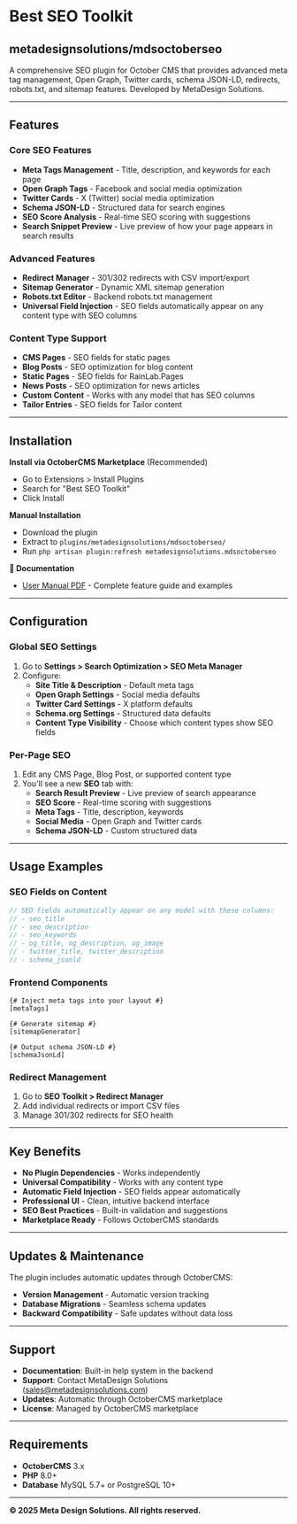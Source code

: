 # Best SEO Toolkit
## metadesignsolutions/mdsoctoberseo
A comprehensive SEO plugin for October CMS that provides advanced meta tag management, Open Graph, Twitter cards, schema JSON-LD, redirects, robots.txt, and sitemap features. Developed by MetaDesign Solutions.

---

## Features

### **Core SEO Features**
- **Meta Tags Management** - Title, description, and keywords for each page
- **Open Graph Tags** - Facebook and social media optimization
- **Twitter Cards** - X (Twitter) social media optimization
- **Schema JSON-LD** - Structured data for search engines
- **SEO Score Analysis** - Real-time SEO scoring with suggestions
- **Search Snippet Preview** - Live preview of how your page appears in search results

### **Advanced Features**
- **Redirect Manager** - 301/302 redirects with CSV import/export
- **Sitemap Generator** - Dynamic XML sitemap generation
- **Robots.txt Editor** - Backend robots.txt management
- **Universal Field Injection** - SEO fields automatically appear on any content type with SEO columns

### **Content Type Support**
- **CMS Pages** - SEO fields for static pages
- **Blog Posts** - SEO optimization for blog content
- **Static Pages** - SEO fields for RainLab.Pages
- **News Posts** - SEO optimization for news articles
- **Custom Content** - Works with any model that has SEO columns
- **Tailor Entries** - SEO fields for Tailor content

---

## Installation

**Install via OctoberCMS Marketplace** (Recommended)
- Go to Extensions > Install Plugins
- Search for "Best SEO Toolkit"
- Click Install

**Manual Installation**
- Download the plugin
- Extract to `plugins/metadesignsolutions/mdsoctoberseo/`
- Run `php artisan plugin:refresh metadesignsolutions.mdsoctoberseo`

**📖 Documentation**
- [User Manual PDF](docs/user-manual.pdf) - Complete feature guide and examples

---

## Configuration

### **Global SEO Settings**
1. Go to **Settings > Search Optimization > SEO Meta Manager**
2. Configure:
   - **Site Title & Description** - Default meta tags
   - **Open Graph Settings** - Social media defaults
   - **Twitter Card Settings** - X platform defaults
   - **Schema.org Settings** - Structured data defaults
   - **Content Type Visibility** - Choose which content types show SEO fields

### **Per-Page SEO**
1. Edit any CMS Page, Blog Post, or supported content type
2. You'll see a new **SEO** tab with:
   - **Search Result Preview** - Live preview of search appearance
   - **SEO Score** - Real-time scoring with suggestions
   - **Meta Tags** - Title, description, keywords
   - **Social Media** - Open Graph and Twitter cards
   - **Schema JSON-LD** - Custom structured data

---

## Usage Examples

### **SEO Fields on Content**
```php
// SEO fields automatically appear on any model with these columns:
// - seo_title
// - seo_description  
// - seo_keywords
// - og_title, og_description, og_image
// - twitter_title, twitter_description
// - schema_jsonld
```

### **Frontend Components**
```twig
{# Inject meta tags into your layout #}
[metaTags]

{# Generate sitemap #}
[sitemapGenerator]

{# Output schema JSON-LD #}
[schemaJsonLd]
```

### **Redirect Management**
1. Go to **SEO Toolkit > Redirect Manager**
2. Add individual redirects or import CSV files
3. Manage 301/302 redirects for SEO health

---

## Key Benefits

- **No Plugin Dependencies** - Works independently
- **Universal Compatibility** - Works with any content type
- **Automatic Field Injection** - SEO fields appear automatically
- **Professional UI** - Clean, intuitive backend interface
- **SEO Best Practices** - Built-in validation and suggestions
- **Marketplace Ready** - Follows OctoberCMS standards

---

## Updates & Maintenance

The plugin includes automatic updates through OctoberCMS:
- **Version Management** - Automatic version tracking
- **Database Migrations** - Seamless schema updates
- **Backward Compatibility** - Safe updates without data loss

---

## Support

- **Documentation**: Built-in help system in the backend
- **Support**: Contact MetaDesign Solutions (sales@metadesignsolutions.com)
- **Updates**: Automatic through OctoberCMS marketplace
- **License**: Managed by OctoberCMS marketplace

---

## Requirements

- **OctoberCMS** 3.x
- **PHP** 8.0+
- **Database** MySQL 5.7+ or PostgreSQL 10+

---

**© 2025 Meta Design Solutions. All rights reserved.**

